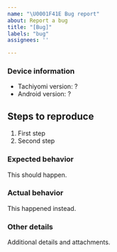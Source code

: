```yaml
---
name: "\U0001F41E Bug report"
about: Report a bug
title: "[Bug]"
labels: "bug"
assignees: ''

---
```


### Device information
* Tachiyomi version: ?
* Android version: ?

## Steps to reproduce
1. First step
2. Second step

### Expected behavior
This should happen.

### Actual behavior
This happened instead.

### Other details
Additional details and attachments.
